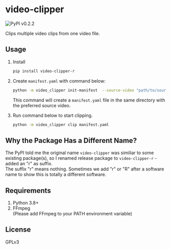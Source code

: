 # video-clipper

![PyPI v0.2.2](https://img.shields.io/pypi/v/video-clipper-r)

Clips multiple video clips from one video file.

## Usage

1. Install  
   ```bash
   pip install video-clipper-r
   ```
2. Create `manifest.yaml` with command below:  
   ```bash
   python -m video_clipper init-manifest  --source-video "path/to/source/video.mp4"
   ```
   This command will create a `manifest.yaml` file in the same directory with the preferred source video.   

3. Run command below to start clipping.
   ```bash
   python -m video_clipper clip manifest.yaml
   ```

## Why the Package Has a Different Name?
The PyPI told me the original name `video-clipper` was similiar to some existing package(s), so I renamed release package to `video-clipper-r` - added an "r" as suffix.  
The suffix "r" means nothing. Sometimes we add "r" or "R" after a software name to show this is totally a different software.

## Requirements
1. Python 3.8+
2. FFmpeg  
   (Please add FFmpeg to your PATH environment variable)

## License
GPLv3
